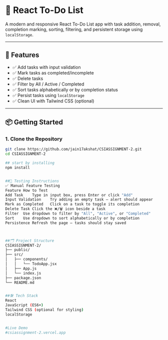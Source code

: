 # 📝 React To-Do List

A modern and responsive React To-Do List app with task addition, removal, completion marking, sorting, filtering, and persistent storage using `localStorage`.

---

## 🚀 Features

- ✅ Add tasks with input validation
- ✅ Mark tasks as completed/incomplete
- ✅ Delete tasks
- ✅ Filter by All / Active / Completed
- ✅ Sort tasks alphabetically or by completion status
- ✅ Persist tasks using `localStorage`
- ✅ Clean UI with Tailwind CSS (optional)

---

## 📦 Getting Started

### 1. Clone the Repository

```bash
git clone https://github.com/jain17akshat/CSIASSIGNMENT-2.git
cd CSIASSIGNMENT-2

## start by installing 
npm install


##🧪 Testing Instructions
✅ Manual Feature Testing
Feature	How to Test
Add Task	Type in input box, press Enter or click "Add"
Input Validation	Try adding an empty task — alert should appear
Mark as Completed	Click on a task to toggle its completion
Delete Task	Click the ❌/🗑️ icon beside a task
Filter	Use dropdown to filter by "All", "Active", or "Completed"
Sort	Use dropdown to sort alphabetically or by completion
Persistence	Refresh the page — tasks should stay saved



##🗂 Project Structure
CSIASSIGNMENT-2/
├── public/
├── src/
│   ├── components/
│   │   └── TodoApp.jsx
│   ├── App.js
│   └── index.js
├── package.json
└── README.md


##🛠 Tech Stack
React
JavaScript (ES6+)
Tailwind CSS (optional for styling)
localStorage


#Live Demo
#csiassignment-2.vercel.app
